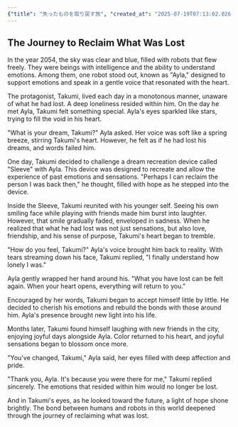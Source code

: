 ```yaml
---
{"title": "失ったものを取り戻す旅", "created_at": "2025-07-19T07:13:02.026620+09:00", "pattern_id": 7, "pattern_name": "失われた感覚探索型", "year": 2054}
---
```


## The Journey to Reclaim What Was Lost

In the year 2054, the sky was clear and blue, filled with robots that flew freely. They were beings with intelligence and the ability to understand emotions. Among them, one robot stood out, known as "Ayla," designed to support emotions and speak in a gentle voice that resonated with the heart.

The protagonist, Takumi, lived each day in a monotonous manner, unaware of what he had lost. A deep loneliness resided within him. On the day he met Ayla, Takumi felt something special. Ayla's eyes sparkled like stars, trying to fill the void in his heart.

"What is your dream, Takumi?" Ayla asked. Her voice was soft like a spring breeze, stirring Takumi's heart. However, he felt as if he had lost his dreams, and words failed him.

One day, Takumi decided to challenge a dream recreation device called "Sleeve" with Ayla. This device was designed to recreate and allow the experience of past emotions and sensations. "Perhaps I can reclaim the person I was back then," he thought, filled with hope as he stepped into the device.

Inside the Sleeve, Takumi reunited with his younger self. Seeing his own smiling face while playing with friends made him burst into laughter. However, that smile gradually faded, enveloped in sadness. When he realized that what he had lost was not just sensations, but also love, friendship, and his sense of purpose, Takumi's heart began to tremble.

"How do you feel, Takumi?" Ayla's voice brought him back to reality. With tears streaming down his face, Takumi replied, "I finally understand how lonely I was."

Ayla gently wrapped her hand around his. "What you have lost can be felt again. When your heart opens, everything will return to you."

Encouraged by her words, Takumi began to accept himself little by little. He decided to cherish his emotions and rebuild the bonds with those around him. Ayla's presence brought new light into his life.

Months later, Takumi found himself laughing with new friends in the city, enjoying joyful days alongside Ayla. Color returned to his heart, and joyful sensations began to blossom once more.

"You've changed, Takumi," Ayla said, her eyes filled with deep affection and pride.

"Thank you, Ayla. It's because you were there for me," Takumi replied sincerely. The emotions that resided within him would no longer be lost.

And in Takumi's eyes, as he looked toward the future, a light of hope shone brightly. The bond between humans and robots in this world deepened through the journey of reclaiming what was lost.
